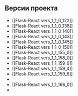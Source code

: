 ## Версии проекта
- [[Flask-React vers_1_1_0_122]]
- [[Flask-React vers_1_1_0_138]]
- [[Flask-React vers_1_1_0_140]]
- [[Flask-React vers_1_1_0_143]]
- [[Flask-React vers_1_1_0_145]]
- [[Flask-React vers_1_1_0_150]]
- [[Flask-React vers_1_1_155_0]]
- [[Flask-React vers_1_1_158_0]]
- [[Flask-React vers_1_1_159_0]]
- [[Flask-React vers_1_1_159_4]]
- [[Flask-React vers_1_1_159_6]]
- 
- [[Flask-React vers_1_1_166_0]]
- 